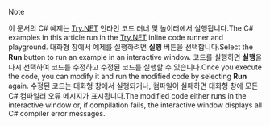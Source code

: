 
> [!NOTE]
> <span data-ttu-id="05264-101">이 문서의 C# 예제는 [Try.NET](https://try.dot.net) 인라인 코드 러너 및 놀이터에서 실행됩니다.</span><span class="sxs-lookup"><span data-stu-id="05264-101">The C# examples in this article run in the [Try.NET](https://try.dot.net) inline code runner and playground.</span></span> <span data-ttu-id="05264-102">대화형 창에서 예제를 실행하려면 **실행** 버튼을 선택합니다.</span><span class="sxs-lookup"><span data-stu-id="05264-102">Select the **Run** button to run an example in an interactive window.</span></span> <span data-ttu-id="05264-103">코드를 실행하면 **실행**을 다시 선택하여 코드를 수정하고 수정된 코드를 실행할 수 있습니다.</span><span class="sxs-lookup"><span data-stu-id="05264-103">Once you execute the code, you can modify it and run the modified code by selecting **Run** again.</span></span> <span data-ttu-id="05264-104">수정된 코드는 대화형 창에서 실행되거나, 컴파일이 실패하면 대화형 창에 모든 C# 컴파일러 오류 메시지가 표시됩니다.</span><span class="sxs-lookup"><span data-stu-id="05264-104">The modified code either runs in the interactive window or, if compilation fails, the interactive window displays all C# compiler error messages.</span></span>  
